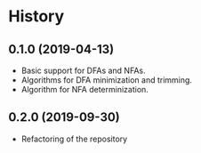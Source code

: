 # History

## 0.1.0 (2019-04-13)

* Basic support for DFAs and NFAs.
* Algorithms for DFA minimization and trimming.
* Algorithm for NFA determinization.

## 0.2.0 (2019-09-30)

* Refactoring of the repository
